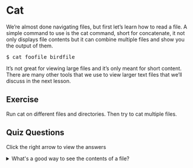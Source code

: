 # Cat

We’re almost done navigating files, but first let’s learn how to read a file. A simple command to use is the cat command, short for concatenate, it not only displays file contents but it can combine multiple files and show you the output of them. 

<pre>$ cat foofile birdfile</pre>

It’s not great for viewing large files and it’s only meant for short content. There are many other tools that we use to view larger text files that we’ll discuss in the next lesson.

## Exercise

Run cat on different files and directories. Then try to cat multiple files. 

## Quiz Questions 

Click the right arrow to view the answers

<details>
<summary>What's a good way to see the contents of a file?</summary>
cat
</details>
